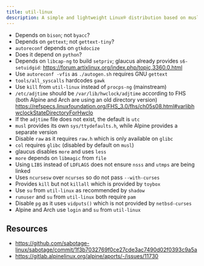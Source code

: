 ```yaml
---
title: util-linux
description: A simple and lightweight Linux® distribution based on musl libc and toybox
---
```


- Depends on `bison`; not `byacc`?
- Depends on `gettext`; not `gettext-tiny`?
- `autoreconf` depends on `gtkdocize`
- Does it depend on `python`?
- Depends on `libcap-ng` to build `setpriv`; glaucus already provides `s6-setuidgid`: https://forum.artixlinux.org/index.php/topic,3360.0.html
- Use `autoreconf -vfis` as `./autogen.sh` requires GNU `gettext`
- `tools/all_syscalls` hardcodes `gawk`
- Use `kill` from `util-linux` instead of `procps-ng` (mainstream)
- `/etc/adjtime` should be `/var/lib/hwclock/adjtime` according to FHS (both Alpine and Arch are using an old directory version) https://refspecs.linuxfoundation.org/FHS_3.0/fhs/ch05s08.html#varlibhwclockStateDirectoryForHwclo
- If the `adjtime` file does not exist, the default is `utc`
- `musl` provides its own `sys/ttydefaults.h`, while Alpine provides a separate version
- Disable `raw` as it requires `raw.h` which is only available on `glibc`
- `col` requires `glibc` (disabled by default on `musl`)
- glaucus disables `more` and uses `less`
- `more` depends on `libmagic` from `file`
- Using `LIBS` instead of `LDFLAGS` does not ensure `nsss` and `utmps` are being linked
- Uses `ncursesw` over `ncurses` so do not pass `--with-curses`
- Provides `kill` but not `killall` which is provided by `toybox`
- Use `su` from `util-linux` as recommended by `shadow`
- `runuser` and `su` from `util-linux` both require `pam`
- Disable `pg` as it uses `vidputs()` which is not provided by `netbsd-curses`
- Alpine and Arch use `login` and `su` from `util-linux`

## Resources
- https://github.com/sabotage-linux/sabotage/commit/1f3b7032769f0ce27cde3ac7490d02f0393c9a5a
- https://gitlab.alpinelinux.org/alpine/aports/-/issues/11730
